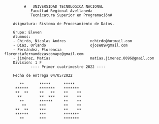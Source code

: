              #   UNIVERSIDAD TECNOLOGICA NACIONAL
                Facultad Regional Avellaneda
                Tecnicatura Superior en Programación#
                
        Asignatura: Sistema de Procesamiento de Datos.
        
        Grupo: Eleven
        Alumnos: 
        - Chirdo, Nicolas Andres           nchirdo@hotmail.com
        - Díaz, Orlando                    ojose89@gmail.com
        - Fernández, Florencia             florenciafernandezasconape@gmail.com
        - jiménez, Matías                  matias.jimenez.0096@gmail.com
        Division: 1 F
                ---- Primer cuatrimestre 2022 ----
        
        Fecha de entrega 04/05/2022

           **       *****      *****
         ******     *******    *******
         **  **     **   **    **    ** 
          **        **  ***    **    **
           **       ******     **    **
            **      ***        **    **
         **  **     ***        **    **
         ******     ***        *******
           **       ***        *******
